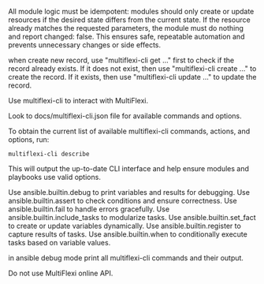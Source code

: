 <!-- Use this file to provide workspace-specific custom instructions to Copilot. For more details, visit https://code.visualstudio.com/docs/copilot/copilot-customization#_use-a-githubcopilotinstructionsmd-file -->

All module logic must be idempotent: modules should only create or update resources if the desired state differs from the current state. If the resource already matches the requested parameters, the module must do nothing and report changed: false. This ensures safe, repeatable automation and prevents unnecessary changes or side effects.

when create new record, use "multiflexi-cli <command> get ..." first to check if the record already exists. If it does not exist, then use "multiflexi-cli <command> create ..." to create the record. If it exists, then use "multiflexi-cli <command> update ..." to update the record.

Use multiflexi-cli to interact with MultiFlexi.

Look to docs/multiflexi-cli.json file for available commands and options.

To obtain the current list of available multiflexi-cli commands, actions, and options, run:

    multiflexi-cli describe

This will output the up-to-date CLI interface and help ensure modules and playbooks use valid options.

Use ansible.builtin.debug to print variables and results for debugging.
Use ansible.builtin.assert to check conditions and ensure correctness.
Use ansible.builtin.fail to handle errors gracefully.
Use ansible.builtin.include_tasks to modularize tasks.
Use ansible.builtin.set_fact to create or update variables dynamically.
Use ansible.builtin.register to capture results of tasks.
Use ansible.builtin.when to conditionally execute tasks based on variable values.

in ansible debug mode print all multiflexi-cli commands and their output.

Do not use MultiFlexi online API.
